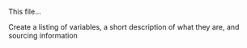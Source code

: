 This file...

Create a listing of variables, a short description of what they are, and sourcing information
